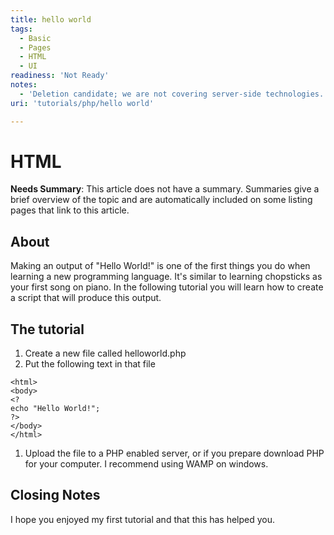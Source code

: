 ```yaml
---
title: hello world
tags:
  - Basic
  - Pages
  - HTML
  - UI
readiness: 'Not Ready'
notes:
  - 'Deletion candidate; we are not covering server-side technologies.'
uri: 'tutorials/php/hello world'

---
```

# HTML

**Needs Summary**: This article does not have a summary. Summaries give a brief overview of the topic and are automatically included on some listing pages that link to this article.

## About

Making an output of "Hello World!" is one of the first things you do when learning a new programming language. It's similar to learning chopsticks as your first song on piano. In the following tutorial you will learn how to create a script that will produce this output.

## The tutorial

1.  Create a new file called helloworld.php
2.  Put the following text in that file

<!-- -->

    <html>
    <body>
    <?
    echo "Hello World!";
    ?>
    </body>
    </html>

1.  Upload the file to a PHP enabled server, or if you prepare download PHP for your computer. I recommend using WAMP on windows.

## Closing Notes

I hope you enjoyed my first tutorial and that this has helped you.

